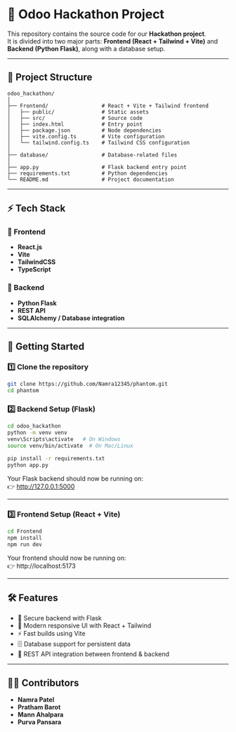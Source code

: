 # 🚀 Odoo Hackathon Project

This repository contains the source code for our **Hackathon project**.  
It is divided into two major parts: **Frontend (React + Tailwind + Vite)** and **Backend (Python Flask)**, along with a database setup.

---

## 📂 Project Structure

```
odoo_hackathon/
│
├── Frontend/                 # React + Vite + Tailwind frontend
│   ├── public/               # Static assets
│   ├── src/                  # Source code
│   ├── index.html            # Entry point
│   ├── package.json          # Node dependencies
│   ├── vite.config.ts        # Vite configuration
│   └── tailwind.config.ts    # Tailwind CSS configuration
│
├── database/                 # Database-related files
│
├── app.py                    # Flask backend entry point
├── requirements.txt          # Python dependencies
└── README.md                 # Project documentation
```

---

## ⚡ Tech Stack

### 🔹 Frontend
- **React.js**
- **Vite**
- **TailwindCSS**
- **TypeScript**

### 🔹 Backend
- **Python Flask**
- **REST API**
- **SQLAlchemy / Database integration**

---

## 🚀 Getting Started

### 1️⃣ Clone the repository
```bash
git clone https://github.com/Namra12345/phantom.git
cd phantom
```

### 2️⃣ Backend Setup (Flask)
```bash
cd odoo_hackathon
python -m venv venv
venv\Scripts\activate   # On Windows
source venv/bin/activate  # On Mac/Linux

pip install -r requirements.txt
python app.py
```
Your Flask backend should now be running on:  
👉 http://127.0.0.1:5000

---

### 3️⃣ Frontend Setup (React + Vite)
```bash
cd Frontend
npm install
npm run dev
```
Your frontend should now be running on:  
👉 http://localhost:5173

---

## 🛠️ Features
- 🔐 Secure backend with Flask
- 🎨 Modern responsive UI with React + Tailwind
- ⚡ Fast builds using Vite
- 🗄️ Database support for persistent data
- 📡 REST API integration between frontend & backend

---

## 👨‍💻 Contributors
- **Namra Patel**  
- **Pratham Barot**
- **Mann Ahalpara**  
- **Purva Pansara**
